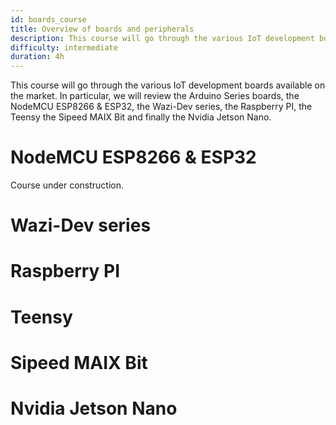 ```yaml
---
id: boards_course
title: Overview of boards and peripherals
description: This course will go through the various IoT development boards available on the market.
difficulty: intermediate
duration: 4h
---
```


This course will go through the various IoT development boards available on the market.
In particular, we will review the Arduino Series boards, the NodeMCU ESP8266 & ESP32, the Wazi-Dev series, the Raspberry PI, the Teensy the Sipeed MAIX Bit and finally the Nvidia Jetson Nano.

NodeMCU ESP8266 & ESP32
=======================

Course under construction.

Wazi-Dev series
===============


Raspberry PI
============

Teensy
======


Sipeed MAIX Bit
===============

Nvidia Jetson Nano
==================


